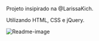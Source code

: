 Projeto insipirado na @LarissaKich.

Utilizando HTML, CSS e jQuery.

![Readme-image](https://github.com/user-attachments/assets/ceb63747-af38-4eef-9172-f2f6b0d5c88f)
